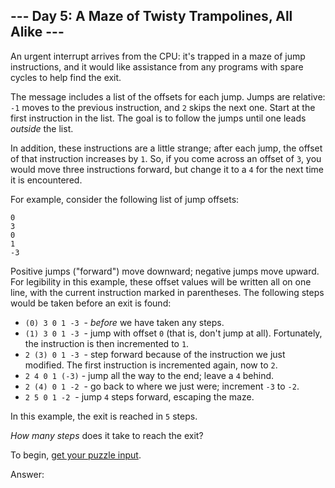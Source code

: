## --- Day 5: A Maze of Twisty Trampolines, All Alike ---

An urgent interrupt arrives from the CPU: it's trapped in a maze of jump instructions, and it would like assistance from any programs with spare cycles to help find the exit.

The message includes a list of the offsets for each jump. Jumps are relative: `-1` moves to the previous instruction, and `2` skips the next one. Start at the first instruction in the list. The goal is to follow the jumps until one leads _outside_ the list.

In addition, these instructions are a little strange; after each jump, the offset of that instruction increases by `1`. So, if you come across an offset of `3`, you would move three instructions forward, but change it to a `4` for the next time it is encountered.

For example, consider the following list of jump offsets:

    0
    3
    0
    1
    -3

Positive jumps ("forward") move downward; negative jumps move upward. For legibility in this example, these offset values will be written all on one line, with the current instruction marked in parentheses. The following steps would be taken before an exit is found:

- `(0) 3 0 1 -3`  - _before_ we have taken any steps.
- `(1) 3 0 1 -3`  - jump with offset `0` (that is, don't jump at all). Fortunately, the instruction is then incremented to `1`.
- `2 (3) 0 1 -3`  - step forward because of the instruction we just modified. The first instruction is incremented again, now to `2`.
- `2 4 0 1 (-3)` - jump all the way to the end; leave a `4` behind.
- `2 (4) 0 1 -2`  - go back to where we just were; increment `-3` to `-2`.
- `2 5 0 1 -2`  - jump `4` steps forward, escaping the maze.

In this example, the exit is reached in `5` steps.

_How many steps_ does it take to reach the exit?

To begin, [get your puzzle input](5/input).

Answer:
